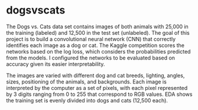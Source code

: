 # dogsvscats

The Dogs vs. Cats data set contains images of both animals with 25,000 in the training (labeled) and 12,500 in the test set (unlabeled). The goal of this project is to build a convolutional neural network (CNN) that correctly identifies each image as a dog or cat. The Kaggle competition scores the networks based on the log loss, which considers the probabilities predicted from the models. I configured the networks to be evaluated based on accuracy given its easier interpretability.

The images are varied with different dog and cat breeds, lighting, angles, sizes, positioning of the animals, and backgrounds. Each image is interpreted by the computer as a set of pixels, with each pixel represented by 3 digits ranging from 0 to 255 that correspond to RGB values. EDA shows the training set is evenly divided into dogs and cats (12,500 each).
